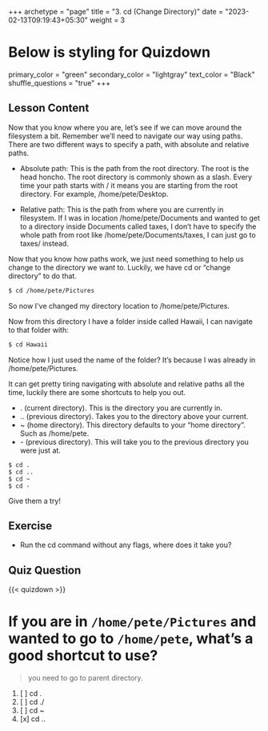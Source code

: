 +++
archetype = "page"
title = "3. cd (Change Directory)"
date = "2023-02-13T09:19:43+05:30"
weight = 3
# Below is styling for Quizdown
primary_color = "green"
secondary_color = "lightgray"
text_color = "Black"
shuffle_questions = "true"
+++

## Lesson Content

Now that you know where you are, let’s see if we can move around the filesystem a bit. Remember we’ll need to navigate our way using paths. There are two different ways to specify a path, with absolute and relative paths. 

- Absolute path: This is the path from the root directory. The root is the head honcho. The root directory is commonly shown as a slash. Every time your path starts with / it means you are starting from the root directory. For example, /home/pete/Desktop.

- Relative path: This is the path from where you are currently in filesystem. If I was in location /home/pete/Documents and wanted to get to a directory inside Documents called taxes, I don’t have to specify the whole path from root like /home/pete/Documents/taxes, I can just go to taxes/ instead. 


Now that you know how paths work, we just need something to help us change to the directory we want to. Luckily, we have cd or “change directory” to do that. 

```bash
$ cd /home/pete/Pictures 
``` 

So now I've changed my directory location to /home/pete/Pictures.

Now from this directory I have a folder inside called Hawaii, I can navigate to that folder with:

```bash
$ cd Hawaii 
```

Notice how I just used the name of the folder? It’s because I was already in /home/pete/Pictures.

It can get pretty tiring navigating with absolute and relative paths all the time, luckily there are some shortcuts to help you out. 


- . (current directory). This is the directory you are currently in.  
- .. (previous directory). Takes you to the directory above your current. 
- ~ (home directory). This directory defaults to your “home directory”. Such as /home/pete. 
- \- (previous directory). This will take you to the previous directory you were just at. 


```
$ cd .
$ cd ..
$ cd ~
$ cd -
```

Give them a try!

## Exercise

- Run the cd command without any flags, where does it take you? 

## Quiz Question

{{< quizdown >}}

# If you are in ```/home/pete/Pictures``` and wanted to go to ```/home/pete```, what’s a good shortcut to use?

> you need to go to parent directory.

1. [ ] cd .
2. [ ] cd ./
3. [ ] cd ~
4. [x] cd ..